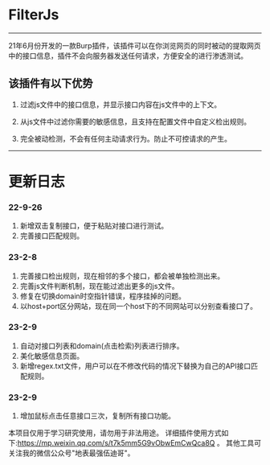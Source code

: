 # FilterJs
---
21年6月份开发的一款Burp插件，该插件可以在你浏览网页的同时被动的提取网页中的接口信息，插件不会向服务器发送任何请求，方便安全的进行渗透测试。
## 该插件有以下优势
1. 过滤js文件中的接口信息，并显示接口内容在js文件中的上下文。

2. 从js文件中过滤你需要的敏感信息，且支持在配置文件中自定义检出规则。

3. 完全被动检测，不会有任何主动请求行为。防止不可控请求的产生。

---


# 更新日志
### 22-9-26 
1. 新增双击复制接口，便于粘贴对接口进行测试。
2. 完善接口匹配规则。
### 23-2-8
1. 完善接口检出规则，现在相邻的多个接口，都会被单独检测出来。
2. 完善js文件判断机制，现在能过滤出更多的js文件。
3. 修复在切换domain时空指针错误，程序挂掉的问题。
4. 以host+port区分网站，现在同一个host下的不同网站可以分别查看接口了。
### 23-2-9
1. 自动对接口列表和domain(点击检索)列表进行排序。
2. 美化敏感信息页面。
3. 新增regex.txt文件，用户可以在不修改代码的情况下替换为自己的API接口匹配规则。
### 23-2-9
1. 增加鼠标点击任意接口三次，复制所有接口功能。


本项目仅用于学习研究使用，请勿用于非法用途。
详细插件使用方式如下:https://mp.weixin.qq.com/s/t7k5mm5G9vObwEmCwQca8Q 。
其他工具可关注我的微信公众号"地表最强伍迪哥"。
